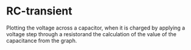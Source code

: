 # RC-transient

Plotting the voltage across a capacitor, when it is charged by applying a voltage step through a
resistorand the calculation of the value of the capacitance from the graph.
